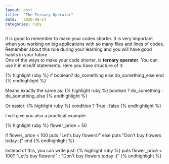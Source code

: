 ```yaml
---
layout: post
title:  "The Ternary Operator"
date:   2020-08-14
categories: ruby
---
```

It is good to remember to make your codes shorter. It is very important when you working on big applications with so many files and lines of codes. Remember about this rule during your learning and you will have good habits in your future.<br>One of the ways to make your code shorter, is <b>ternary operator</b>. You can use it in else/if statements. Here you have structure of it: 

{% highlight ruby %}
if boolean?
  do_something
else
  do_something_else
end
{% endhighlight %}

Means exactly the same as:
{% highlight ruby %}
boolean ? do_something : do_something_else
{% endhighlight %}

Or easier: 
{% highlight ruby %}
condition ? True : false
{% endhighlight %}

I will give you also a practical example:

{% highlight ruby %}
flower_price = 50

if flower_price < 100
  puts "Let's buy flowers!"
else
 puts "Don't buy flowers today :("
end
{% endhighlight %}

Instead of this, you can write just:
{% highlight ruby %}
puts flower_price < 100? "Let's buy flowers!" : "Don't buy flowers today :("
{% endhighlight %}